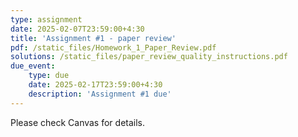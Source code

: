 ```yaml
---
type: assignment
date: 2025-02-07T23:59:00+4:30
title: 'Assignment #1 - paper review'
pdf: /static_files/Homework_1_Paper_Review.pdf
solutions: /static_files/paper_review_quality_instructions.pdf
due_event: 
    type: due
    date: 2025-02-17T23:59:00+4:30
    description: 'Assignment #1 due'
---
```

Please check Canvas for details.
